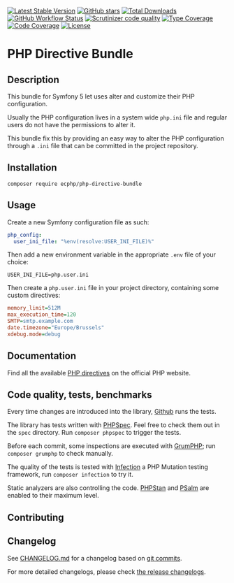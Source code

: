 [![Latest Stable Version][latest stable version]][1]
 [![GitHub stars][github stars]][1]
 [![Total Downloads][total downloads]][1]
 [![GitHub Workflow Status][github workflow status]][2]
 [![Scrutinizer code quality][code quality]][3]
 [![Type Coverage][type coverage]][4]
 [![Code Coverage][code coverage]][3]
 [![License][license]][1]

# PHP Directive Bundle

## Description

This bundle for Symfony 5 let uses alter and customize their PHP configuration.

Usually the PHP configuration lives in a system wide `php.ini` file and regular users
do not have the permissions to alter it.

This bundle fix this by providing an easy way to alter the PHP configuration through
a `.ini` file that can be committed in the project repository.

## Installation

```composer require ecphp/php-directive-bundle```

## Usage

Create a new Symfony configuration file as such:

```yaml
php_config:
  user_ini_file: "%env(resolve:USER_INI_FILE)%"
```

Then add a new environment variable in the appropriate `.env` file of your choice:

```
USER_INI_FILE=php.user.ini
```

Then create a `php.user.ini` file in your project directory, containing some custom
directives:

```ini
memory_limit=512M
max_execution_time=120
SMTP=smtp.example.com
date.timezone="Europe/Brussels"
xdebug.mode=debug
```

## Documentation

Find all the available [PHP directives][50] on the official PHP website.

## Code quality, tests, benchmarks

Every time changes are introduced into the library, [Github][2] runs the
tests.

The library has tests written with [PHPSpec][35].
Feel free to check them out in the `spec` directory. Run `composer phpspec` to
trigger the tests.

Before each commit, some inspections are executed with [GrumPHP][36]; run
`composer grumphp` to check manually.

The quality of the tests is tested with [Infection][37] a PHP Mutation testing
framework, run `composer infection` to try it.

Static analyzers are also controlling the code. [PHPStan][38] and
[PSalm][39] are enabled to their maximum level.

## Contributing

## Changelog

See [CHANGELOG.md][43] for a changelog based on [git commits][44].

For more detailed changelogs, please check [the release changelogs][45].

[1]: https://packagist.org/packages/ecphp/php-directive-bundle
[latest stable version]: https://img.shields.io/packagist/v/ecphp/php-directive-bundle.svg?style=flat-square
[github stars]: https://img.shields.io/github/stars/ecphp/php-directive-bundle.svg?style=flat-square
[total downloads]: https://img.shields.io/packagist/dt/ecphp/php-directive-bundle.svg?style=flat-square
[github workflow status]: https://img.shields.io/github/workflow/status/ecphp/php-directive-bundle/Unit%20tests?style=flat-square
[code quality]: https://img.shields.io/scrutinizer/quality/g/ecphp/php-directive-bundle/master.svg?style=flat-square
[3]: https://scrutinizer-ci.com/g/ecphp/php-directive-bundle/?branch=master
[type coverage]: https://img.shields.io/badge/dynamic/json?style=flat-square&color=color&label=Type%20coverage&query=message&url=https%3A%2F%2Fshepherd.dev%2Fgithub%2Fecphp%2Fphp-directive-bundle%2Fcoverage
[4]: https://shepherd.dev/github/ecphp/php-directive-bundle
[code coverage]: https://img.shields.io/scrutinizer/coverage/g/ecphp/php-directive-bundle/master.svg?style=flat-square
[license]: https://img.shields.io/packagist/l/ecphp/php-directive-bundle.svg?style=flat-square
[34]: https://github.com/ecphp/php-directive-bundle/issues
[2]: https://github.com/ecphp/php-directive-bundle/actions
[35]: http://www.phpspec.net/
[36]: https://github.com/phpro/grumphp
[37]: https://github.com/infection/infection
[38]: https://github.com/phpstan/phpstan
[39]: https://github.com/vimeo/psalm
[43]: https://github.com/ecphp/php-directive-bundle/blob/master/CHANGELOG.md
[44]: https://github.com/ecphp/php-directive-bundle/commits/master
[45]: https://github.com/ecphp/php-directive-bundle/releases
[50]: https://www.php.net/manual/en/ini.list.php
